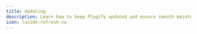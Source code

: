 ```yaml
---
title: Updating
description: Learn how to keep Plugify updated and ensure smooth maintenance when used as a Metamod plugin.
icon: lucide:refresh-cw
---
```

